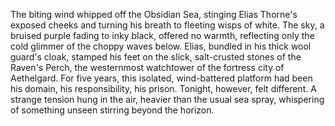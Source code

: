 The biting wind whipped off the Obsidian Sea, stinging Elias Thorne's exposed cheeks and turning his breath to fleeting wisps of white.  The sky, a bruised purple fading to inky black, offered no warmth, reflecting only the cold glimmer of the choppy waves below.  Elias, bundled in his thick wool guard's cloak, stamped his feet on the slick, salt-crusted stones of the Raven's Perch, the westernmost watchtower of the fortress city of Aethelgard.  For five years, this isolated, wind-battered platform had been his domain, his responsibility, his prison. Tonight, however, felt different. A strange tension hung in the air, heavier than the usual sea spray, whispering of something unseen stirring beyond the horizon.
